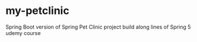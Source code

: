# my-petclinic
Spring Boot version of Spring Pet Clinic project build along lines of Spring 5 udemy course
